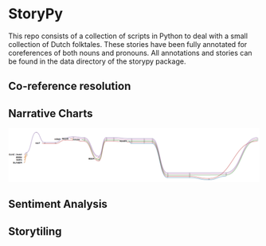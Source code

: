 # StoryPy

This repo consists of a collection of scripts in Python to deal with a small collection of Dutch folktales. These stories have been fully annotated for coreferences of both nouns and pronouns. All annotations and stories can be found in the data directory of the storypy package.

## Co-reference resolution

## Narrative Charts

![Bremen City Musicians](https://github.com/fbkarsdorp/storypy/blob/master/storypy/output/SINVS047.tiff)

## Sentiment Analysis

## Storytiling


